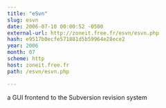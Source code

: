 ```yaml
---
title: "eSvn"
slug: esvn
date: 2006-07-10 00:00:52 -0500
external-url: http://zoneit.free.fr/esvn/esvn.php
hash: e9517b0ecfe571881d5b59964e28ece2
year: 2006
month: 07
scheme: http
host: zoneit.free.fr
path: /esvn/esvn.php

---
```


a GUI frontend to the Subversion revision system
